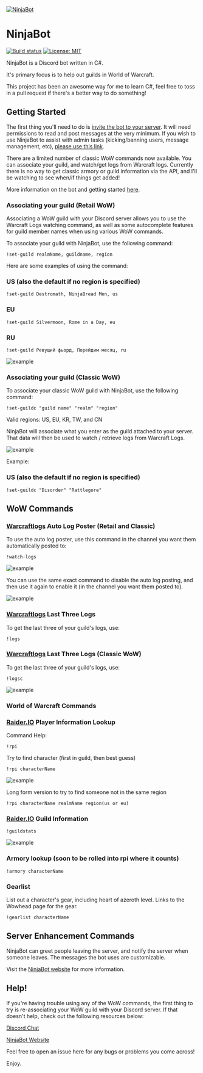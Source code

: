 [![NinjaBot](https://static1.squarespace.com/static/5644323de4b07810c0b6db7b/5939edfbf7e0abe61afd8b9c/5940bca7e58c6299ddc2119a/1497420130867/botdiscord.png?format=300w)](https://gngr.ninja/bot)

# NinjaBot
[![Build status](https://ci.appveyor.com/api/projects/status/9r20viaa3r2i9ksf?svg=true)](https://ci.appveyor.com/project/gngrninja/ninjabotcore) [![License: MIT](https://img.shields.io/badge/License-MIT-yellow.svg)](https://opensource.org/licenses/MIT)

NinjaBot is a Discord bot written in C#. 

It's primary focus is to help out guilds in World of Warcraft.

This project has been an awesome way for me to learn C#, feel free to toss in a pull request if there's a better way to do something!

## Getting Started
The first thing you'll need to do is [invite the bot to your server](https://discordapp.com/oauth2/authorize?client_id=238495040446398467&scope=bot&permissions=298048). 
It will need permissions to read and post messages at the very minimum. 
If you wish to use NinjaBot to assist with admin tasks (kicking/banning users, message management, etc), [please use this link](https://discordapp.com/oauth2/authorize?client_id=238495040446398467&scope=bot&permissions=27718).

There are a limited number of classic WoW commands now available. You can associate your guild, and watch/get logs from Warcraft logs. 
Currently there is no way to get classic armory or guild information via the API, and I'll be watching to see when/if things get added!

More information on the bot and getting started [here](https://www.gngrninja.com/bot).

### Associating your guild (Retail WoW)
Associating a WoW guild with your Discord server allows you to use the Warcraft Logs watching command, as well as some autocomplete features for guild member names when using various WoW commands.

To associate your guild with NinjaBot, use the following command:
```
!set-guild realmName, guildname, region
```
Here are some examples of using the command:
### US (also the default if no region is specified)
```
!set-guild Destromath, NinjaBread Men, us
```
### EU
``` 
!set-guild Silvermoon, Rome in a Day, eu
```
### RU
```
!set-guild Ревущий фьорд, Порейдим месяц, ru
```

![example](https://raw.githubusercontent.com/gngrninja/NinjaBotCore/Dev/media/set-guild.PNG)
### Associating your guild (Classic WoW)

To associate your classic WoW guild with NinjaBot, use the following command:
```
!set-guildc "guild name" "realm" "region"
```

Valid regions:
US, EU, KR, TW, and CN

NinjaBot will associate what you enter as the guild attached to your server. That data will then be used to watch / retrieve logs from Warcraft Logs.

![example](https://raw.githubusercontent.com/gngrninja/NinjaBotCore/Dev/media/set-guildc.PNG)

Example:
### US (also the default if no region is specified)
```
!set-guildc "Disorder" "Rattlegore"
```
## WoW Commands

### [Warcraftlogs](https://www.warcraftlogs.com) Auto Log Poster (Retail and Classic)

To use the auto log poster, use this command in the channel you want them automatically posted to:
```
!watch-logs
```

![example](https://raw.githubusercontent.com/gngrninja/NinjaBotCore/Dev/media/watch-en.PNG)

You can use the same exact command to disable the auto log posting, and then use it again to enable it (in the channel you want them posted to).

![example](https://raw.githubusercontent.com/gngrninja/NinjaBotCore/Dev/media/watch-dis.PNG)

### [Warcraftlogs](https://www.warcraftlogs.com) Last Three Logs

To get the last three of your guild's logs, use:

```
!logs
```

### [Warcraftlogs](https://www.warcraftlogs.com) Last Three Logs (Classic WoW)

To get the last three of your guild's logs, use:

```
!logsc
```
![example](https://raw.githubusercontent.com/gngrninja/NinjaBotCore/Dev/media/logsc.png)

### World of Warcraft Commands

### [Raider.IO](https://www.raider.io) Player Information Lookup

Command 
Help:

```
!rpi
```

Try to find character (first in guild, then best guess)
``` 
!rpi characterName
```

![example](https://raw.githubusercontent.com/gngrninja/NinjaBotCore/Dev/media/rpi.PNG)

Long form version to try to find someone not in the same region
```
!rpi characterName realmName region(us or eu)
```

### [Raider.IO](https://www.raider.io) Guild Information

```
!guildstats
```

![example](https://raw.githubusercontent.com/gngrninja/NinjaBotCore/Dev/media/guildstats.PNG)

### Armory lookup (soon to be rolled into rpi where it counts)

```
!armory characterName
```

### Gearlist

List out a character's gear, including heart of azeroth level. Links to the Wowhead page for the gear.
```
!gearlist characterName
```

## Server Enhancement Commands

NinjaBot can greet people leaving the server, and notify the server when someone leaves. The messages the bot uses are customizable.

Visit the [NinjaBot website](https://www.gngrninja.com/ninjabot-command-reference/2017/6/13/admin-commands) for more information.

## Help!

If you're having trouble using any of the WoW commands, the first thing to try is re-associating your WoW guild with your Discord server.
If that doesn't help, check out the following resources below:

[Discord Chat](https://discord.gg/MgvJuaV)

[NinjaBot Website](https://www.gngrninja.com/bot)

Feel free to open an issue here for any bugs or problems you come across!

Enjoy.
